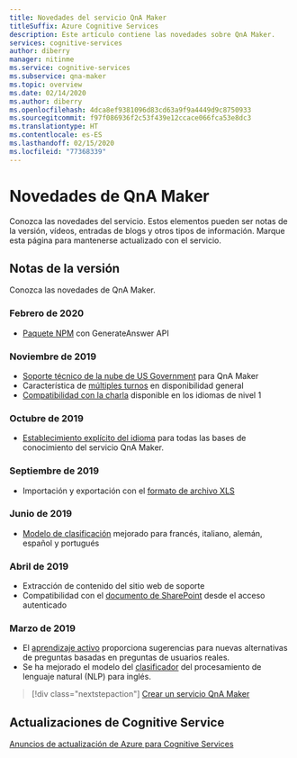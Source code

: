 ```yaml
---
title: Novedades del servicio QnA Maker
titleSuffix: Azure Cognitive Services
description: Este artículo contiene las novedades sobre QnA Maker.
services: cognitive-services
author: diberry
manager: nitinme
ms.service: cognitive-services
ms.subservice: qna-maker
ms.topic: overview
ms.date: 02/14/2020
ms.author: diberry
ms.openlocfilehash: 4dca8ef9381096d83cd63a9f9a4449d9c8750933
ms.sourcegitcommit: f97f086936f2c53f439e12ccace066fca53e8dc3
ms.translationtype: HT
ms.contentlocale: es-ES
ms.lasthandoff: 02/15/2020
ms.locfileid: "77368339"
---
```

# <a name="whats-new-in-qna-maker"></a>Novedades de QnA Maker

Conozca las novedades del servicio. Estos elementos pueden ser notas de la versión, vídeos, entradas de blogs y otros tipos de información. Marque esta página para mantenerse actualizado con el servicio.

## <a name="release-notes"></a>Notas de la versión

Conozca las novedades de QnA Maker.

### <a name="february-2020"></a>Febrero de 2020

* [Paquete NPM](https://www.npmjs.com/package/@azure/cognitiveservices-qnamaker) con GenerateAnswer API

### <a name="november-2019"></a>Noviembre de 2019

* [Soporte técnico de la nube de US Government](https://docs.microsoft.com/azure/azure-government/documentation-government-services-aiandcognitiveservices#qna-maker) para QnA Maker
* Característica de [múltiples turnos](https://docs.microsoft.com/azure/cognitive-services/qnamaker/how-to/multiturn-conversation) en disponibilidad general
* [Compatibilidad con la charla](https://docs.microsoft.com/azure/cognitive-services/qnamaker/how-to/chit-chat-knowledge-base#language-support) disponible en los idiomas de nivel 1

### <a name="october-2019"></a>Octubre de 2019

* [Establecimiento explícito del idioma](./how-to/language-knowledge-base.md#select-language-when-creating-first-knowledge-base) para todas las bases de conocimiento del servicio QnA Maker.

### <a name="september-2019"></a>Septiembre de 2019

* Importación y exportación con el [formato de archivo XLS](concepts/content-types.md)

### <a name="june-2019"></a>Junio de 2019

* [Modelo de clasificación](concepts/query-knowledge-base.md#ranker-process) mejorado para francés, italiano, alemán, español y portugués

### <a name="april-2019"></a>Abril de 2019

* Extracción de contenido del sitio web de soporte
* Compatibilidad con el [documento de SharePoint](how-to/add-sharepoint-datasources.md) desde el acceso autenticado

### <a name="march-2019"></a>Marzo de 2019

* El [aprendizaje activo](how-to/improve-knowledge-base.md) proporciona sugerencias para nuevas alternativas de preguntas basadas en preguntas de usuarios reales.
* Se ha mejorado el modelo del [clasificador](concepts/query-knowledge-base.md#ranker-process) del procesamiento de lenguaje natural (NLP) para inglés.

> [!div class="nextstepaction"]
> [Crear un servicio QnA Maker](how-to/set-up-qnamaker-service-azure.md)

## <a name="cognitive-service-updates"></a>Actualizaciones de Cognitive Service

[Anuncios de actualización de Azure para Cognitive Services](https://azure.microsoft.com/updates/?product=cognitive-services)
